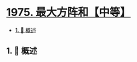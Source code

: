# [1975. 最大方阵和【中等】](https://github.com/Tdahuyou/TNotes.leetcode/tree/main/notes/1975.%20%E6%9C%80%E5%A4%A7%E6%96%B9%E9%98%B5%E5%92%8C%E3%80%90%E4%B8%AD%E7%AD%89%E3%80%91)

<!-- region:toc -->

- [1. 📝 概述](#1--概述)

<!-- endregion:toc -->

## 1. 📝 概述
